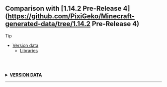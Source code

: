 ## Comparison with [1.14.2 Pre-Release 4](https://github.com/PixiGeko/Minecraft-generated-data/tree/1.14.2 Pre-Release 4)

> [!TIP]
> - [Version data](#version-data)
>     - [Libraries](#version-data-libraries)

<br/><br/>
<details><summary><b><ins>VERSION DATA</ins></b><a name="version-data"></a></summary>
<br/>
<table><tr><th></th><th align="left">1.14.2 Pre-Release 4</th><th>1.14.2</th></tr><tr><td>World version</td><td><pre>1962</pre></td><td><pre>1963</pre></td></tr><tr><td>Protocol version</td><td><pre>484</pre></td><td><pre>485</pre></td></tr></table>
<h3>Libraries<a name="version-data-libraries"></a></h3>
<details>
<summary>
Versions
</summary>
<table><tr><th></th><th align="left">1.14.2 Pre-Release 4</th><th>1.14.2</th></tr><tr><td>com.mojang:realms</td><td><pre>1.14.15</pre></td><td><pre>1.14.16</pre></td></tr></table>
</details>
</details>
<hr/>